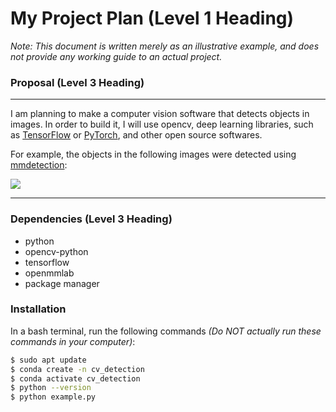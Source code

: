 # My Project Plan (Level 1 Heading)

*Note: This document is written merely as an illustrative example, and does not provide any working guide to an actual project.*

### Proposal (Level 3 Heading)
***

I am planning to make a computer vision software that detects objects in images.
In order to build it, I will use opencv, deep learning libraries, such as [TensorFlow](https://www.tensorflow.org/?hl=ko) or [PyTorch](https://pytorch.org/), and other open source softwares.

For example, the objects in the following images were detected using [mmdetection](https://github.com/open-mmlab/mmdetection):

![](https://user-images.githubusercontent.com/12907710/137271636-56ba1cd2-b110-4812-8221-b4c120320aa9.png)

***
### Dependencies (Level 3 Heading)

- python
- opencv-python
- tensorflow
- openmmlab
- package manager

### Installation

In a bash terminal, run the following commands *(Do NOT actually run these commands in your computer)*:

```bash
$ sudo apt update 
$ conda create -n cv_detection 
$ conda activate cv_detection 
$ python --version 
$ python example.py
